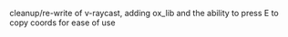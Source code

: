 cleanup/re-write of v-raycast, adding ox_lib and the ability to press E to copy coords for ease of use
